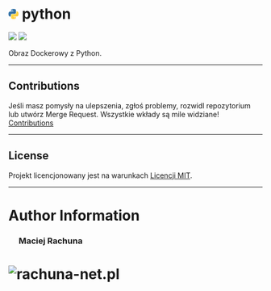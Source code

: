 # <img src=".gitlab/avatar.png" alt="python" height="20"/> python

[![](https://gitlab.com/pl.rachuna-net/containers/semantic-release/-/badges/release.svg)](https://gitlab.com/pl.rachuna-net/containers/semantic-release/-/releases)
[![](https://gitlab.com/pl.rachuna-net/containers/semantic-release/badges/main/pipeline.svg)](https://gitlab.com/pl.rachuna-net/containers/semantic-release/-/commits/main)

Obraz Dockerowy z Python.

---
## Contributions
Jeśli masz pomysły na ulepszenia, zgłoś problemy, rozwidl repozytorium lub utwórz Merge Request. Wszystkie wkłady są mile widziane!
[Contributions](CONTRIBUTING.md)

---
## License
Projekt licencjonowany jest na warunkach [Licencji MIT](LICENSE).

---
# Author Information
### &emsp; Maciej Rachuna
# <img src="https://gitlab.com/pl.rachuna-net/gitlab-profile/-/raw/main/assets/logo/website_logo_transparent_background.png" alt="rachuna-net.pl" height="100"/>


